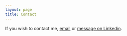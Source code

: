 ```yaml
---
layout: page
title: Contact
---
```


If you wish to contact me, [email](mailto:lizeyu@umich.edu) or [message on
Linkedin](http://www.linkedin.com/in/lizeyuyuz).
